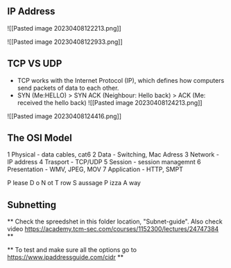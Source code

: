 

## IP Address

![[Pasted image 20230408122213.png]]

![[Pasted image 20230408122933.png]]


## TCP VS UDP
- TCP works with the Internet Protocol (IP), which defines how computers send packets of data to each other. 
- SYN (Me:HELLO) > SYN ACK (Neighbour: Hello back) > ACK (Me: received the hello back)
![[Pasted image 20230408124213.png]]

![[Pasted image 20230408124416.png]]


## The OSI Model
1 Physical - data cables, cat6
2 Data - Switching, Mac Adress
3 Network - IP address
4 Trasport - TCP/UDP
5 Session - session managemnt
6 Presentation - WMV, JPEG, MOV
7 Application - HTTP, SMPT

P lease
D o
N ot
T row
S aussage
P izza
A way

## Subnetting

** Check the spreedshet in this folder location, "Subnet-guide". Also check video https://academy.tcm-sec.com/courses/1152300/lectures/24747384 **


** To test and make sure all the options go to https://www.ipaddressguide.com/cidr **

